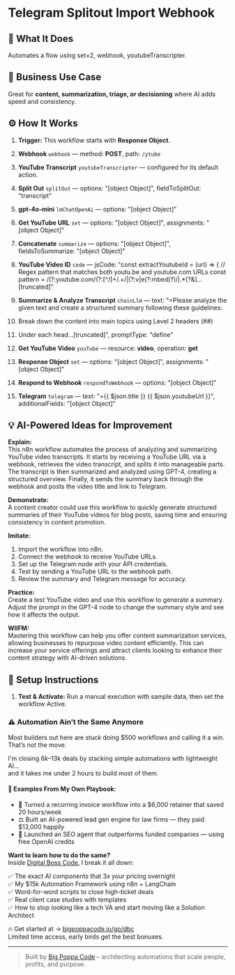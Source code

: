 # Telegram Splitout Import Webhook
## 🚀 What It Does
Automates a flow using set×2, webhook, youtubeTranscripter.

## 💼 Business Use Case
Great for **content, summarization, triage, or decisioning** where AI adds speed and consistency.

## ⚙️ How It Works
1. **Trigger:** This workflow starts with **Response Object**.
2. **Webhook** `webhook` — method: **POST**, path: `/ytube`
3. **YouTube Transcript** `youtubeTranscripter` — configured for its default action.
4. **Split Out** `splitOut` — options: "[object Object]", fieldToSplitOut: "transcript"
5. **gpt-4o-mini** `lmChatOpenAi` — options: "[object Object]"
6. **Get YouTube URL** `set` — options: "[object Object]", assignments: "[object Object]"
7. **Concatenate** `summarize` — options: "[object Object]", fieldsToSummarize: "[object Object]"
8. **YouTube Video ID** `code` — jsCode: "const extractYoutubeId = (url) => {
  // Regex pattern that matches both youtu.be and youtube.com URLs
  const pattern = /(?:youtube\.com\/(?:[^\/]+\/.+\/|(?:v|e(?:mbed)?)\/|.*[?&]…[truncated]"
9. **Summarize & Analyze Transcript** `chainLlm` — text: "=Please analyze the given text and create a structured summary following these guidelines:

1. Break down the content into main topics using Level 2 headers (##)
2. Under each head…[truncated]", promptType: "define"
10. **Get YouTube Video** `youTube` — resource: **video**, operation: **get**
11. **Response Object** `set` — options: "[object Object]", assignments: "[object Object]"
12. **Respond to Webhook** `respondToWebhook` — options: "[object Object]"
13. **Telegram** `telegram` — text: "={{ $json.title }}
{{ $json.youtubeUrl }}", additionalFields: "[object Object]"

## 💡 AI-Powered Ideas for Improvement
**Explain:**  
This n8n workflow automates the process of analyzing and summarizing YouTube video transcripts. It starts by receiving a YouTube URL via a webhook, retrieves the video transcript, and splits it into manageable parts. The transcript is then summarized and analyzed using GPT-4, creating a structured overview. Finally, it sends the summary back through the webhook and posts the video title and link to Telegram.

**Demonstrate:**  
A content creator could use this workflow to quickly generate structured summaries of their YouTube videos for blog posts, saving time and ensuring consistency in content promotion.

**Imitate:**  
1. Import the workflow into n8n.
2. Connect the webhook to receive YouTube URLs.
3. Set up the Telegram node with your API credentials.
4. Test by sending a YouTube URL to the webhook path.
5. Review the summary and Telegram message for accuracy.

**Practice:**  
Create a test YouTube video and use this workflow to generate a summary. Adjust the prompt in the GPT-4 node to change the summary style and see how it affects the output.

**WIIFM:**  
Mastering this workflow can help you offer content summarization services, allowing businesses to repurpose video content efficiently. This can increase your service offerings and attract clients looking to enhance their content strategy with AI-driven solutions.

## 🔧 Setup Instructions
1. **Test & Activate:** Run a manual execution with sample data, then set the workflow Active.

### ⚠️ Automation Ain’t the Same Anymore

Most builders out here are stuck doing $500 workflows and calling it a win.  
That’s not the move.  

I'm closing $6k–$13k deals by stacking simple automations with lightweight AI...  
and it takes me under 2 hours to build most of them.

#### 🧠 Examples From My Own Playbook:
- 🔁 Turned a recurring invoice workflow into a $6,000 retainer that saved 20 hours/week  
- ⚖️ Built an AI-powered lead gen engine for law firms — they paid $13,000 happily  
- 🚀 Launched an SEO agent that outperforms funded companies — using free OpenAI credits  

**Want to learn how to do the same?**  
Inside [Digital Boss Code](https://bigpoppacode.io/go/dbc), I break it all down:

✅ The exact AI components that 3x your pricing overnight  
✅ My $15k Automation Framework using n8n + LangChain  
✅ Word-for-word scripts to close high-ticket deals  
✅ Real client case studies with templates  
✅ How to stop looking like a tech VA and start moving like a Solution Architect  

🔥 Get started at → [bigpoppacode.io/go/dbc](https://bigpoppacode.io/go/dbc)  
Limited time access, early birds get the best bonuses.

---
> Built by [Big Poppa Code](https://bigpoppacode.io) – architecting automations that scale people, profits, and purpose.
